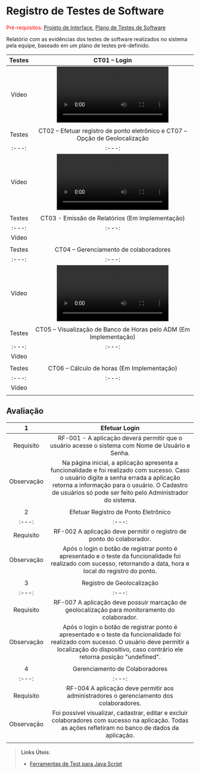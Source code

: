 # Registro de Testes de Software

<span style="color:red">Pré-requisitos: <a href="3-Projeto de Interface.md"> Projeto de Interface</a></span>, <a href="8-Plano de Testes de Software.md"> Plano de Testes de Software</a>

Relatório com as evidências dos testes de software realizados no sistema pela equipe, baseado em um plano de testes pré-definido.

| Testes 	| CT01 – Login 	|
|:---:	|:---:	|
|	Vídeo 	| <video src="https://user-images.githubusercontent.com/101529285/198917409-c5324488-5a0e-4561-98f7-987cfaaae496.mp4"> |
|  	|  	|
| Testes 	| CT02 – Efetuar registro de ponto eletrônico e CT07 – Opção de Geolocalização	|
|:---:	|:---:	|
|	Vídeo 	| <video src="https://user-images.githubusercontent.com/101529285/198917414-6ac93d9c-a99c-45dd-8cb0-4c45f1fd0aac.mp4"> |
|  	|  	|
| Testes 	| CT03 - Emissão de Relatórios (Em Implementação)	|
|:---:	|:---:	|
|	Vídeo 	|  |
|  	|  	|
| Testes 	| CT04 – Gerenciamento de colaboradores	|
|:---:	|:---:	|
|	Vídeo 	| <video src="https://user-images.githubusercontent.com/101529285/198917419-a14259ed-50bc-46f2-81c5-48c980576a39.mp4"> |
|  	|  	|
| Testes 	| CT05 – Visualização de Banco de Horas pelo ADM (Em Implementação)	|
|:---:	|:---:	|
|	Vídeo 	| |
|  	|  	|
| Testes 	| CT06 – Cálculo de horas (Em Implementação)	|
|:---:	|:---:	|
|	Vídeo 	|  |
|  	|  	|


## Avaliação

| 1 	| Efetuar Login	|
|:---:	|:---:	|
|	Requisito	| RF-001 - A aplicação deverá permitir que o usuário acesse o sistema com Nome de Usuário e Senha. |
| Observação | Na página inicial, a aplicação apresenta a funcionalidade e foi realizado com sucesso. Caso o usuário digite a senha errada a aplicação retorna a informação para o usuário. O Cadastro de usuários só pode ser feito pelo Administrador do sistema. |
|  	|  	|
| 2 	| Efetuar Registro de Ponto Eletrônico	|
|:---:	|:---:	|
|	Requisito	| RF-002 A aplicação deve permitir o registro de ponto do colaborador. |
| Observação | Após o login o botão de registrar ponto é apresentado e o teste da funcionalidade foi realizado com sucesso, retornando a data, hora e local do registro do ponto. |
|  	|  	|
| 3 	| Registro de Geolocalização	|
|:---:	|:---:	|
|	Requisito	| RF-007 A aplicação deve possuir marcação de geolocalização para monitoramento do colaborador. |
| Observação | Após o login o botão de registrar ponto é apresentado e o teste da funcionalidade foi realizado com sucesso. O usuário deve permitir a localização do dispositivo, caso contrário ele retorna posição "undefined". |
|  	|  	|
| 4 	| Gerenciamento de Colaboradores	|
|:---:	|:---:	|
|	Requisito	| RF-004 A aplicação deve permitir aos administradores o gerenciamento dos colaboradores. |
| Observação | Foi possível visualizar, cadastrar, editar e excluir colaboradores com sucesso na aplicação. Todas as ações refletiram no banco de dados da aplicação. |
|  	|  	|




> **Links Úteis**:
> - [Ferramentas de Test para Java Script](https://geekflare.com/javascript-unit-testing/)
